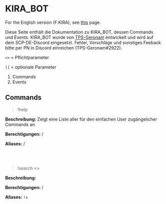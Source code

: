 # KIRA_BOT

For the English version (F.KIRA), see [this](/docs/english.md) page.

Diese Seite enthält die Dokumentation zu KIRA_BOT, dessen Commands und Events. KIRA_BOT wurde von [TPS-Geronam](https://github.com/TPS-Geronam) entwickelt und wird auf dem SCP-DE-Discord eingesetzt. Fehler, Vorschläge und sonstiges Feeback bitte per PN in Discord einreichen (TPS-Geronam#2922).

`<>` = Pflichtparameter

`[]` = optionale Parameter

1. Commands
2. Events

## Commands

> !help

**Beschreibung:** Zeigt eine Liste aller für den einfachen User zugängelicher Commands an.

**Berechtigungen:** /

**Aliases:** /

<br><br>

> !search <>

**Beschreibung:** 

**Berechtigungen:** /

**Aliases:** `!s`

